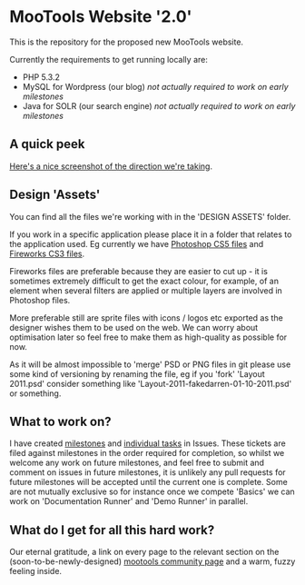 MooTools Website '2.0'
======================

This is the repository for the proposed new MooTools website.

Currently the requirements to get running locally are:

* PHP 5.3.2
* MySQL for Wordpress (our blog) *not actually required to work on early milestones*
* Java for SOLR (our search engine) *not actually required to work on early milestones*

A quick peek
------------

[Here's a nice screenshot of the direction we're taking](http://d.pr/uxWg).

Design 'Assets'
---------------

You can find all the files we're working with in the 'DESIGN ASSETS' folder.

If you work in a specific application please place it in a folder that relates to the application used. Eg currently we have [Photoshop CS5 files](https://github.com/fakedarren/mootools-website/tree/master/DESIGN%20ASSETS/Photoshop%20CS5) and [Fireworks CS3 files](https://github.com/fakedarren/mootools-website/tree/master/DESIGN%20ASSETS/Fireworks%20CS3).

Fireworks files are preferable because they are easier to cut up - it is sometimes extremely difficult to get the exact colour, for example, of an element when several filters are applied or multiple layers are involved in Photoshop files. 

More preferable still are sprite files with icons / logos etc exported as the designer wishes them to be used on the web. We can worry about optimisation later so feel free to make them as high-quality as possible for now.

As it will be almost impossible to 'merge' PSD or PNG files in git please use some kind of versioning by renaming the file, eg if you 'fork' 'Layout 2011.psd' consider something like 'Layout-2011-fakedarren-01-10-2011.psd' or something.

What to work on?
----------------

I have created [milestones](https://github.com/fakedarren/mootools-website/issues/milestones) and [individual tasks](https://github.com/fakedarren/mootools-website/issues) in Issues. These tickets are filed against milestones in the order required for completion, so whilst we welcome any work on future milestones, and feel free to submit and comment on issues in future milestones, it is unlikely any pull requests for future milestones will be accepted until the current one is complete. Some are not mutually exclusive so for instance once we compete 'Basics' we can work on 'Documentation Runner' and 'Demo Runner' in parallel.

What do I get for all this hard work?
-------------------------------------

Our eternal gratitude, a link on every page to the relevant section on the (soon-to-be-newly-designed) [mootools community page](http://mootools.net/developers) and a warm, fuzzy feeling inside.